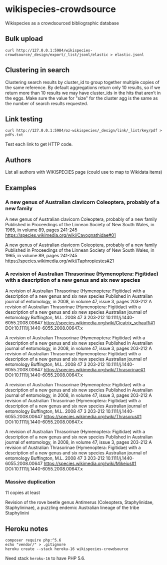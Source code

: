# wikispecies-crowdsource
Wikispecies as a crowdsourced bibliographic database


## Bulk upload

```
curl http://127.0.0.1:5984/wikispecies-crowdsource/_design/export/_list/jsonl/elastic > elastic.jsonl
``` 

## Clustering in search

Clustering search results by cluster_id to group together multiple copies of the same reference. By default aggregations return only 10 results, so if we return more than 10 results we may have cluster_ids in the hits that aren’t in the eggs. Make sure the value for "size" for the cluster agg is the same as the number of search results requested.

## Link testing

```
curl http://127.0.0.1:5984/oz-wikispecies/_design/link/_list/key/pdf > pdfs.txt
```

Test each link to get HTTP code.

## Authors

List all authors with WIKISPECIES page (could use to map to Wikidata items)

## Examples

### A new genus of Australian clavicorn Coleoptera, probably of a new family
A new genus of Australian clavicorn Coleoptera, probably of a new family
Published in Proceedings of the Linnean Society of New South Wales, in 1965, in volume 89, pages 241-245
https://species.wikimedia.org/wiki/Cavognathidae#01


A new genus of Australian clavicorn Coleoptera, probably of a new family
Published in Proceedings of the Linnean Society of New South Wales, in 1965, in volume 89, pages 241-245
https://species.wikimedia.org/wiki/Taphropiestes#21

### A revision of Australian Thrasorinae (Hymenoptera: Figitidae) with a description of a new genus and six new species

A revision of Australian Thrasorinae (Hymenoptera: Figitidae) with a description of a new genus and six new species
Published in Australian journal of entomology, in 2008, in volume 47, issue 3, pages 203-212
A revision of Australian Thrasorinae (Hymenoptera: Figitidae) with a description of a new genus and six
new species Australian journal of entomology Buffington, M.L. 2008 47 3 203-212 10.1111/j.1440-6055.2008.00647
https://species.wikimedia.org/wiki/Cicatrix_schauffi#1
DOI:10.1111/j.1440-6055.2008.00647.x

A revision of Australian Thrasorinae (Hymenoptera: Figitidae) with a description of a new genus and six new species
Published in Australian journal of entomology, in 2008, in volume 47, issue 3, pages 203-212
A revision of Australian Thrasorinae (Hymenoptera: Figitidae) with a description of a new genus and six
new species Australian journal of entomology Buffington, M.L. 2008 47 3 203-212 10.1111/j.1440-6055.2008.00647
https://species.wikimedia.org/wiki/Thrasorinae#1
DOI:10.1111/j.1440-6055.2008.00647.x

A revision of Australian Thrasorinae (Hymenoptera: Figitidae) with a description of a new genus and six new species
Published in Australian journal of entomology, in 2008, in volume 47, issue 3, pages 203-212
A revision of Australian Thrasorinae (Hymenoptera: Figitidae) with a description of a new genus and six
new species Australian journal of entomology Buffington, M.L. 2008 47 3 203-212 10.1111/j.1440-6055.2008.00647
https://species.wikimedia.org/wiki/Thrasorus#1
DOI:10.1111/j.1440-6055.2008.00647.x

A revision of Australian Thrasorinae (Hymenoptera: Figitidae) with a description of a new genus and six new species
Published in Australian journal of entomology, in 2008, in volume 47, issue 3, pages 203-212
A revision of Australian Thrasorinae (Hymenoptera: Figitidae) with a description of a new genus and six
new species Australian journal of entomology Buffington, M.L. 2008 47 3 203-212 10.1111/j.1440-6055.2008.00647
https://species.wikimedia.org/wiki/Mikeius#1
DOI:10.1111/j.1440-6055.2008.00647.x

### Massive duplication

11 copies at least 

Revision of the rove beetle genus Antimerus (Coleoptera, Staphylinidae, Staphylininae), a puzzling endemic Australian lineage of the tribe Staphylinini



## Heroku notes

```
composer require php:^5.6
echo "vendor/" > .gitignore
heroku create --stack heroku-16 wikispecies-crowdsource
```

Need stack ```heroku-16``` to have PHP 5.6.
